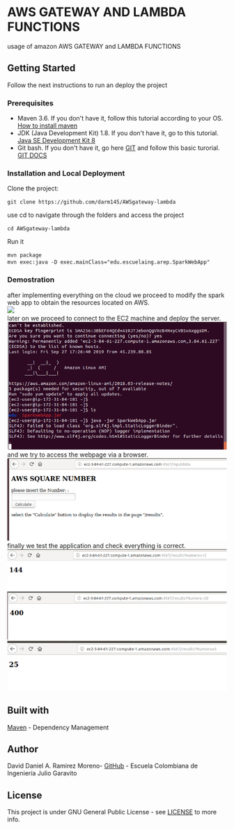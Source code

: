 

# AWS GATEWAY AND LAMBDA FUNCTIONS
usage of amazon AWS GATEWAY and LAMBDA FUNCTIONS 

## Getting Started
Follow the next instructions to run an deploy the project 
### Prerequisites

 - Maven 3.6. If you don't have it, follow this tutorial according to your OS. [How to install maven](https://maven.apache.org/install.html)
 - JDK (Java Development Kit) 1.8. If you don't have it, go to this tutorial. [Java SE Development Kit 8](https://www.oracle.com/java/technologies/jdk8-downloads.html)
 - Git bash. If you don't have it, go here [GIT](https://git-scm.com/) and follow this basic turorial. [GIT DOCS](https://git-scm.com/docs)

### Installation and Local Deployment
Clone the project:

    git clone https://github.com/darm145/AWSgateway-lambda

use cd to navigate through the folders and access the project

    cd AWSgateway-lambda

Run it

    mvn package
    mvn exec:java -D exec.mainClass="edu.escuelaing.arep.SparkWebApp"
    


### Demostration

after implementing everything on the cloud we proceed to modify the spark web app to obtain the resources located on AWS.  
![](imagenes/PeticiónPorCodigoAlGateway.png)  
later on we proceed to connect to the EC2 machine and deploy the server.  
![](imagenes/CorrerWebenAWS.png)  
and we try to access the webpage via a browser.  
![](imagenes/AcesoAlWeb.png)  
finally we test the application and check everything is correct.  
![](imagenes/Prueba1.png)  
![](imagenes/Prueba2.png)  
![](imagenes/Prueba3.png)



	
    


## Built with
[Maven](https://maven.apache.org/) - Dependency Management

## Author
David Daniel A. Ramirez Moreno- [GitHub](https://github.com/darm145) - Escuela Colombiana de Ingeniería Julio Garavito

## License
This project is under GNU General Public License - see  [LICENSE](https://github.com/darm145/AWSgateway-lambda/blob/master/LICENSE) to more info.
